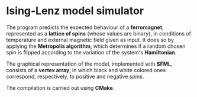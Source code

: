 # Ising-Lenz model simulator

The program predicts the expected behaviour of a **ferromagnet**, represented as a **lattice of spins** (whose values are binary), in conditions of temperature and external magnetic field given as input. It does so by applying the **Metropolis algorithm**, which determines if a random chosen spin is flipped according to the variation of the system's **Hamiltonian**.

The graphical representation of the model, implemented with **SFML**, consists of a **vertex array**, in which black and white colored ones correspond, respectively, to positive and negative spins.

The compilation is carried out using **CMake**.
